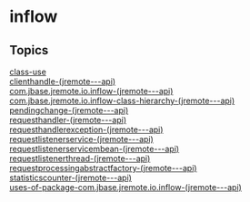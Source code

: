 # inflow

## Topics

[class-use](./class-use)  
[clienthandle-(jremote---api)](./clienthandle-(jremote---api))  
[com.jbase.jremote.io.inflow-(jremote---api)](./com.jbase.jremote.io.inflow-(jremote---api))  
[com.jbase.jremote.io.inflow-class-hierarchy-(jremote---api)](./com.jbase.jremote.io.inflow-class-hierarchy-(jremote---api))  
[pendingchange-(jremote---api)](./pendingchange-(jremote---api))  
[requesthandler-(jremote---api)](./requesthandler-(jremote---api))  
[requesthandlerexception-(jremote---api)](./requesthandlerexception-(jremote---api))  
[requestlistenerservice-(jremote---api)](./requestlistenerservice-(jremote---api))  
[requestlistenerservicembean-(jremote---api)](./requestlistenerservicembean-(jremote---api))  
[requestlistenerthread-(jremote---api)](./requestlistenerthread-(jremote---api))  
[requestprocessingabstractfactory-(jremote---api)](./requestprocessingabstractfactory-(jremote---api))  
[statisticscounter-(jremote---api)](./statisticscounter-(jremote---api))  
[uses-of-package-com.jbase.jremote.io.inflow-(jremote---api)](./uses-of-package-com.jbase.jremote.io.inflow-(jremote---api))  

